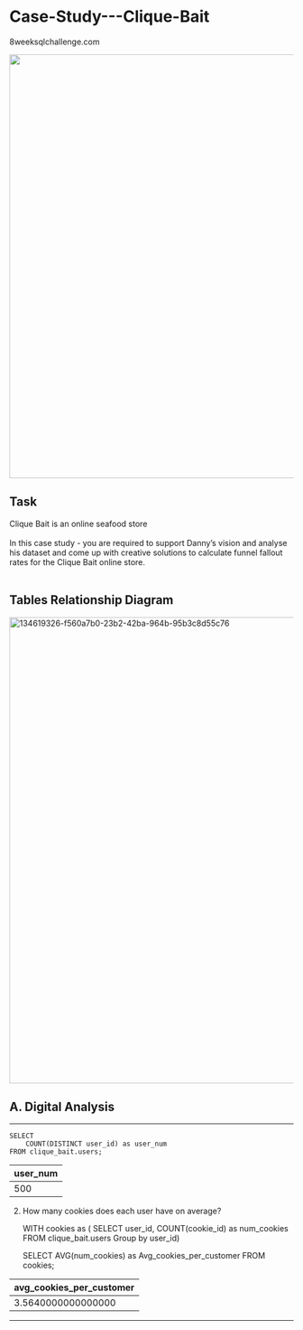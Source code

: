 # Case-Study---Clique-Bait
8weeksqlchallenge.com

<a href="url"><img src="https://8weeksqlchallenge.com/images/case-study-designs/6.png" height="750" width="750" ></a>

## **Task**

Clique Bait is an online seafood store
</BR></BR>
In this case study - you are required to support Danny’s vision and analyse his dataset and come up with creative solutions to calculate funnel fallout rates for the Clique Bait online store.
</BR></BR>
## **Tables Relationship Diagram**

<img width="825" alt="134619326-f560a7b0-23b2-42ba-964b-95b3c8d55c76" src="https://user-images.githubusercontent.com/86810684/230500020-e0112031-2ef6-4d61-95d4-cac31872cc33.png">


## **A. Digital Analysis**
---

    SELECT 
    	COUNT(DISTINCT user_id) as user_num
    FROM clique_bait.users;

| user_num |
| --- |
| 500 |

2. How many cookies does each user have on average?

    WITH cookies as (
    SELECT
    	user_id,
        COUNT(cookie_id) as num_cookies
    FROM clique_bait.users
    Group by user_id)
    
    
    SELECT 
    	AVG(num_cookies) as Avg_cookies_per_customer
    FROM cookies;

| avg_cookies_per_customer |
| ------------------------ |
| 3.5640000000000000       |

---
